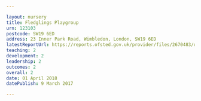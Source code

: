 ```yaml
---

layout: nursery
title: Fledglings Playgroup
urn: 123103
postcode: SW19 6ED
address: 23 Inner Park Road, Wimbledon, London, SW19 6ED
latestReportUrl: https://reports.ofsted.gov.uk/provider/files/2670483/urn/123103.pdf
teaching: 2
development: 2
leadership: 2
outcomes: 2
overall: 2
date: 01 April 2018 
datePublish: 9 March 2017

---
```

